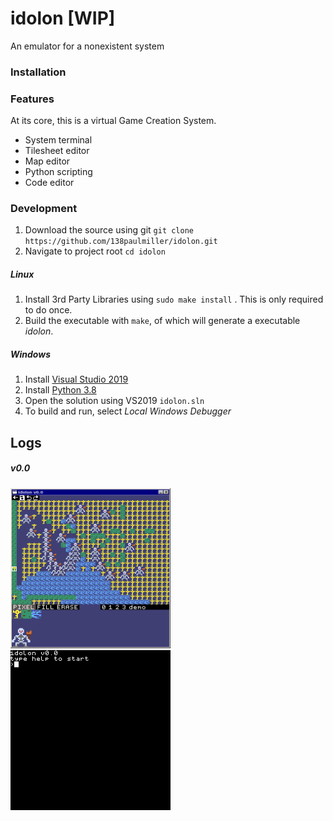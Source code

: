 # idolon [WIP]
An emulator for a nonexistent system  

### Installation

### Features 
At its core, this is a virtual Game Creation System. 
- System terminal
- Tilesheet editor
- Map editor
- Python scripting
- Code editor

### Development
1. Download the source using git
`git clone https://github.com/138paulmiller/idolon.git`
2. Navigate to project root
`cd idolon`

##### Linux
1. Install 3rd Party Libraries using `sudo make install` . This is only required to do once.
2. Build the executable with `make`, of which will generate a executable *idolon*. 

##### Windows
1. Install [Visual Studio 2019](https://visualstudio.microsoft.com/downloads/)
2. Install [Python 3.8](https://www.python.org/downloads/release/python-380/)
2. Open the solution using VS2019 `idolon.sln`
3. To build and run, select *Local Windows Debugger*

## Logs 

##### v0.0
<img src="./data/screenshots/v0.0_mapeditor.png" width="256" height="256"> <img src="./data/gifs/v0_tileset_edit_demo_0.gif" width="256" height="256">
